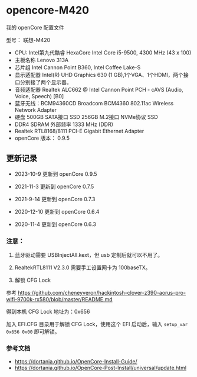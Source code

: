 # opencore-M420

我的 openCore 配置文件

型号： 联想-M420

* CPU: Intel第九代酷睿 HexaCore Intel Core i5-9500, 4300 MHz (43 x 100)
* 主板名称 Lenovo 313A
* 芯片组	Intel Cannon Point B360, Intel Coffee Lake-S
* 显示适配器   Intel(R) UHD Graphics 630  (1 GB),1个VGA、1个HDMI，两个接口分别接了两个显示器。
* 音频适配器 Realtek ALC662 @ Intel Cannon Point PCH - cAVS (Audio, Voice, Speech) [B0]
* 蓝牙无线：BCM94360CD Broadcom BCM4360 802.11ac Wireless Network Adapter
* 硬盘	500GB SATA接口 SSD  256GB M.2接口 NVMe协议 SSD
* DDR4 SDRAM  外部频率 1333 MHz (DDR)
* Realtek RTL8168/8111 PCI-E Gigabit Ethernet Adapter
* openCore 版本： 0.9.5

## 更新记录

* 2023-10-9  更新到 openCore 0.9.5

* 2021-11-3  更新到 openCore 0.7.5

* 2021-9-14  更新到 openCore 0.7.3

* 2020-12-10 更新到 openCore 0.6.4

* 2020-11-4  更新到 openCore 0.6.3 



### 注意：

1. 蓝牙驱动需要 USBInjectAll.kext，但 usb 定制后就可以不用了。

2. RealtekRTL8111 V2.3.0 需要手工设置网卡为 100baseTX。

3. 解锁 CFG Lock 

参考 https://github.com/cheneyveron/hackintosh-clover-z390-aorus-pro-wifi-9700k-rx580/blob/master/README.md

得到本机 CFG Lock 地址为：0x656

加入 EFI.CFG 目录用于解锁 CFG Lock，使用这个 EFI 启动后，输入 `setup_var 0x656 0x00` 即可解锁。

### 参考文档

* https://dortania.github.io/OpenCore-Install-Guide/
* https://dortania.github.io/OpenCore-Post-Install/universal/update.html
